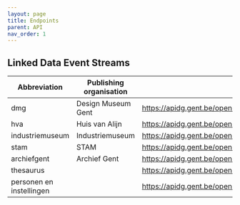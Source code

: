 ```yaml
---
layout: page
title: Endpoints
parent: API
nav_order: 1
---
```


## **Linked Data Event Streams** 

|Abbreviation|Publishing organisation|LDES|
|---------|----------|-----------|
|dmg|Design Museum Gent|https://apidg.gent.be/opendata/adlib2eventstream/v1/dmg/objecten|
|hva|Huis van Alijn|https://apidg.gent.be/opendata/adlib2eventstream/v1/hva/objecten|
|industriemuseum|Industriemuseum|https://apidg.gent.be/opendata/adlib2eventstream/v1/industriemuseum/objecten|
|stam|STAM|https://apidg.gent.be/opendata/adlib2eventstream/v1/stam/objecten|
|archiefgent|Archief Gent|https://apidg.gent.be/opendata/adlib2eventstream/v1/archiefgent/objecten|  
|thesaurus||https://apidg.gent.be/opendata/adlib2eventstream/v1/adlib/thesaurus|  
|personen en instellingen||https://apidg.gent.be/opendata/adlib2eventstream/v1/adlib/personen|  
